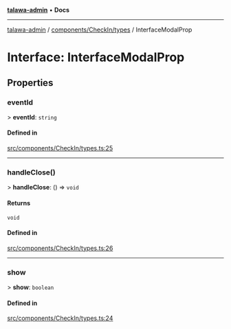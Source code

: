 [**talawa-admin**](../../../../README.md) • **Docs**

***

[talawa-admin](../../../../modules.md) / [components/CheckIn/types](../README.md) / InterfaceModalProp

# Interface: InterfaceModalProp

## Properties

### eventId

\> **eventId**: `string`

#### Defined in

[src/components/CheckIn/types.ts:25](https://github.com/PalisadoesFoundation/talawa-admin/blob/4bef0939e3fab4672bfd3599312195b8557e01a3/src/components/CheckIn/types.ts#L25)

***

### handleClose()

\> **handleClose**: () =\> `void`

#### Returns

`void`

#### Defined in

[src/components/CheckIn/types.ts:26](https://github.com/PalisadoesFoundation/talawa-admin/blob/4bef0939e3fab4672bfd3599312195b8557e01a3/src/components/CheckIn/types.ts#L26)

***

### show

\> **show**: `boolean`

#### Defined in

[src/components/CheckIn/types.ts:24](https://github.com/PalisadoesFoundation/talawa-admin/blob/4bef0939e3fab4672bfd3599312195b8557e01a3/src/components/CheckIn/types.ts#L24)
